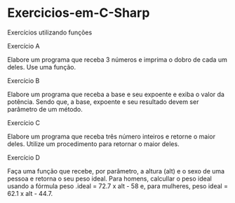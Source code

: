 # Exercicios-em-C-Sharp

Exercícios utilizando funções


Exercício A

Elabore um programa que receba 3 números e imprima o dobro de cada um deles. Use uma função.

Exercício B

Elabore um programa que receba a base e seu expoente e exiba o valor da potência. Sendo que, a base, expoente e seu resultado devem ser parâmetro de um método.

Exercício C

Elabore um programa que receba três número inteiros e retorne o maior deles. Utilize um procedimento para retornar o maior deles.

Exercício D

Faça uma função que recebe, por parâmetro, a altura (alt) e o sexo de uma pessoa e retorna o seu peso ideal. Para homens, calcullar o peso ideal usando a fórmula peso .ideal = 72.7 x alt - 58 e, para mulheres, peso ideal = 62.1 x alt - 44.7.
